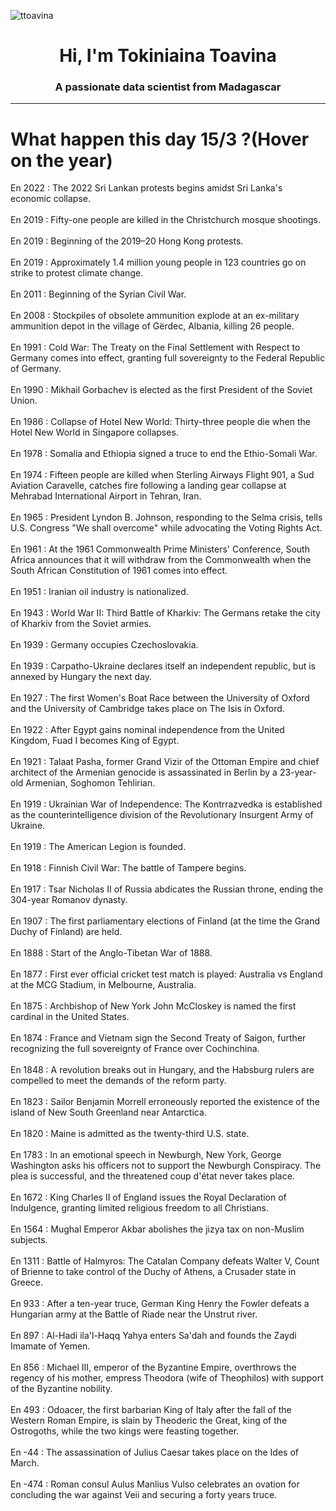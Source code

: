 
<p align="left"> <img src="https://komarev.com/ghpvc/?username=ttoavina&label=Profile%20views&color=0e75b6&style=flat" alt="ttoavina" /> </p>
<h1 align="center">Hi, I'm Tokiniaina Toavina</h1>
<h3 align="center">A passionate data scientist from Madagascar</h3>
    
<hr/>
<h1> What happen this day 15/3 ?(Hover on the year)</h1>

En 2022 : The 2022 Sri Lankan protests begins amidst Sri Lanka's economic collapse.
<br/><br/>
En 2019 : Fifty-one people are killed in the Christchurch mosque shootings.
<br/><br/>
En 2019 : Beginning of the 2019–20 Hong Kong protests.
<br/><br/>
En 2019 : Approximately 1.4 million young people in 123 countries go on strike to protest climate change.
<br/><br/>
En 2011 : Beginning of the Syrian Civil War.
<br/><br/>
En 2008 : Stockpiles of obsolete ammunition explode at an ex-military ammunition depot in the village of Gërdec, Albania, killing 26 people.
<br/><br/>
En 1991 : Cold War: The Treaty on the Final Settlement with Respect to Germany comes into effect, granting full sovereignty to the Federal Republic of Germany.
<br/><br/>
En 1990 : Mikhail Gorbachev is elected as the first President of the Soviet Union.
<br/><br/>
En 1986 : Collapse of Hotel New World: Thirty-three people die when the Hotel New World in Singapore collapses.
<br/><br/>
En 1978 : Somalia and Ethiopia signed a truce to end the Ethio-Somali War.
<br/><br/>
En 1974 : Fifteen people are killed when Sterling Airways Flight 901, a Sud Aviation Caravelle, catches fire following a landing gear collapse at Mehrabad International Airport in Tehran, Iran.
<br/><br/>
En 1965 : President Lyndon B. Johnson, responding to the Selma crisis, tells U.S. Congress "We shall overcome" while advocating the Voting Rights Act.
<br/><br/>
En 1961 : At the 1961 Commonwealth Prime Ministers' Conference, South Africa announces that it will withdraw from the Commonwealth when the South African Constitution of 1961 comes into effect.
<br/><br/>
En 1951 : Iranian oil industry is nationalized.
<br/><br/>
En 1943 : World War II: Third Battle of Kharkiv: The Germans retake the city of Kharkiv from the Soviet armies.
<br/><br/>
En 1939 : Germany occupies Czechoslovakia.
<br/><br/>
En 1939 : Carpatho-Ukraine declares itself an independent republic, but is annexed by Hungary the next day.
<br/><br/>
En 1927 : The first Women's Boat Race between the University of Oxford and the University of Cambridge takes place on The Isis in Oxford.
<br/><br/>
En 1922 : After Egypt gains nominal independence from the United Kingdom, Fuad I becomes King of Egypt.
<br/><br/>
En 1921 : Talaat Pasha, former Grand Vizir of the Ottoman Empire and chief architect of the Armenian genocide is assassinated in Berlin by a 23-year-old Armenian, Soghomon Tehlirian.
<br/><br/>
En 1919 : Ukrainian War of Independence: The Kontrrazvedka is established as the counterintelligence division of the Revolutionary Insurgent Army of Ukraine.
<br/><br/>
En 1919 : The American Legion is founded.
<br/><br/>
En 1918 : Finnish Civil War: The battle of Tampere begins.
<br/><br/>
En 1917 : Tsar Nicholas II of Russia abdicates the Russian throne, ending the 304-year Romanov dynasty.
<br/><br/>
En 1907 : The first parliamentary elections of Finland (at the time the Grand Duchy of Finland) are held.
<br/><br/>
En 1888 : Start of the Anglo-Tibetan War of 1888.
<br/><br/>
En 1877 : First ever official cricket test match is played: Australia vs England at the MCG Stadium, in Melbourne, Australia.
<br/><br/>
En 1875 : Archbishop of New York John McCloskey is named the first cardinal in the United States.
<br/><br/>
En 1874 : France and Vietnam sign the Second Treaty of Saigon, further recognizing the full sovereignty of France over Cochinchina.
<br/><br/>
En 1848 : A revolution breaks out in Hungary, and the Habsburg rulers are compelled to meet the demands of the reform party.
<br/><br/>
En 1823 : Sailor Benjamin Morrell erroneously reported the existence of the island of New South Greenland near Antarctica.
<br/><br/>
En 1820 : Maine is admitted as the twenty-third U.S. state.
<br/><br/>
En 1783 : In an emotional speech in Newburgh, New York, George Washington asks his officers not to support the Newburgh Conspiracy. The plea is successful, and the threatened coup d'état never takes place.
<br/><br/>
En 1672 : King Charles II of England issues the Royal Declaration of Indulgence, granting limited religious freedom to all Christians.
<br/><br/>
En 1564 : Mughal Emperor Akbar abolishes the jizya tax on non-Muslim subjects.
<br/><br/>
En 1311 : Battle of Halmyros: The Catalan Company defeats Walter V, Count of Brienne to take control of the Duchy of Athens, a Crusader state in Greece.
<br/><br/>
En 933 : After a ten-year truce, German King Henry the Fowler defeats a Hungarian army at the Battle of Riade near the Unstrut river.
<br/><br/>
En 897 : Al-Hadi ila'l-Haqq Yahya enters Sa'dah and founds the Zaydi Imamate of Yemen.
<br/><br/>
En 856 : Michael III, emperor of the Byzantine Empire, overthrows the regency of his mother, empress Theodora (wife of Theophilos) with support of the Byzantine nobility.
<br/><br/>
En 493 : Odoacer, the first barbarian King of Italy after the fall of the Western Roman Empire, is slain by Theoderic the Great, king of the Ostrogoths, while the two kings were feasting together.
<br/><br/>
En -44 : The assassination of Julius Caesar takes place on the Ides of March.
<br/><br/>
En -474 : Roman consul Aulus Manlius Vulso celebrates an ovation for concluding the war against Veii and securing a forty years truce.
<br/><br/>
